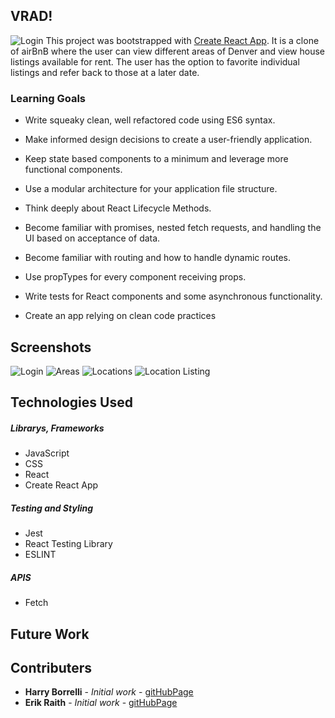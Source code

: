 ## VRAD!
![Login](https://user-images.githubusercontent.com/15935329/78082850-3f605d00-7371-11ea-827d-67d883e922b1.png)
This project was bootstrapped with [Create React App](https://github.com/facebook/create-react-app).
It is a clone of airBnB where the user can view different areas of Denver and view house listings available for rent. The user has the option to favorite individual listings and refer back to those at a later date.

### Learning Goals
- Write squeaky clean, well refactored code using ES6 syntax.
- Make informed design decisions to create a user-friendly application.
- Keep state based components to a minimum and leverage more functional components.
- Use a modular architecture for your application file structure.
- Think deeply about React Lifecycle Methods.
- Become familiar with promises, nested fetch requests, and handling the UI based on acceptance of data.
- Become familiar with routing and how to handle dynamic routes.
- Use propTypes for every component receiving props.
- Write tests for React components and some asynchronous functionality.

- Create an app relying on clean code practices
## Screenshots
![Login](https://user-images.githubusercontent.com/15935329/78082850-3f605d00-7371-11ea-827d-67d883e922b1.png)
![Areas](https://user-images.githubusercontent.com/15935329/78082852-412a2080-7371-11ea-8022-ea972ebec978.png)
![Locations](https://user-images.githubusercontent.com/15935329/78082854-425b4d80-7371-11ea-928a-6370e2613481.png)
![Location Listing](https://user-images.githubusercontent.com/15935329/78082860-44251100-7371-11ea-8b02-95f4aafb29fb.png)

## Technologies Used

##### Librarys, Frameworks
- JavaScript
- CSS
- React
- Create React App

##### Testing and Styling
- Jest
- React Testing Library
- ESLINT

##### APIS
- Fetch


## Future Work

## Contributers
* **Harry Borrelli**  - *Initial work* - [gitHubPage](https://github.com/hborrelli1)
* **Erik Raith**  - *Initial work* - [gitHubPage](https://github.com/ERaith)

